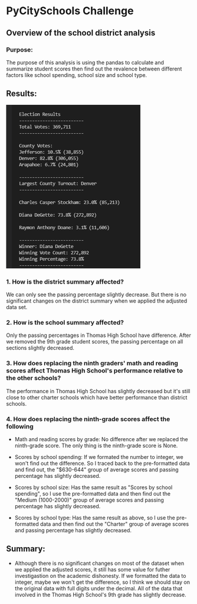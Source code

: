 # PyCitySchools Challenge

## Overview of the school district analysis

### Purpose:
The purpose of this analysis is using the pandas to calculate and summarize student scores then find out the revalence between different factors like school spending, school size and school type.

## Results:
![GITHUB](https://github.com/seafishleo/HW/blob/master/HW3/1.png)

### 1. How is the district summary affected?
We can only see the passing percentage slightly decrease. But there is no significant changes on the district summary when we applied the adjusted data set.

### 2. How is the school summary affected?
Only the passing percentages in Thomas High School have difference. After we removed the 9th grade student scores, the passing percentage on all sections slightly decreased.

### 3. How does replacing the ninth graders' math and reading scores affect Thomas High School's performance relative to the other schools?
The performance in Thomas High School has slightly decreased but it's still close to other charter schools which have better performance than district schools.

### 4. How does replacing the ninth-grade scores affect the following
- Math and reading scores by grade: No difference after we replaced the ninth-grade score. The only thing is the ninth-grade score is None.

- Scores by school spending: If we formated the number to integer, we won't find out the difference. So I traced back to the pre-formatted data and find out, the "$630-644" group of average scores and passing percentage has slightly decreased.

- Scores by school size: Has the same result as "Scores by school spending", so I use the pre-formatted data and then find out the "Medium (1000-2000)" group of average scores and passing percentage has slightly decreased.

- Scores by school type: Has the same result as above, so I use the pre-formatted data and then find out the "Charter" group of average scores and passing percentage has slightly decreased.


## Summary:
- Although there is no significant changes on most of the dataset when we applied the adjusted scores, it still has some value for futher investigastion on the academic dishonesty. If we formatted the data to integer, maybe we won't get the difference, so I think we should stay on the original data with full digits under the decimal. All of the data that involved in the Thomas High School's 9th grade has slightly decrease. 






